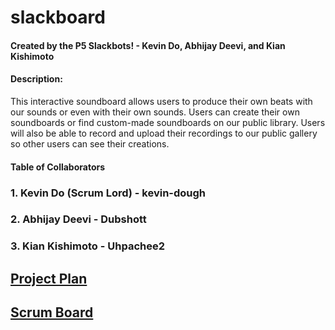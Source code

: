 # slackboard
#### Created by the P5 Slackbots!  -  Kevin Do, Abhijay Deevi, and Kian Kishimoto


#### Description:
This interactive soundboard allows users to produce their own beats with our sounds or even with their own sounds. Users can create their own soundboards or find custom-made soundboards on our public library. Users will also be able to record and upload their recordings to our public gallery so other users can see their creations.




#### Table of Collaborators
### 1. Kevin Do (Scrum Lord) - kevin-dough
### 2. Abhijay Deevi - Dubshott
### 3. Kian Kishimoto - Uhpachee2

## [Project Plan](https://docs.google.com/document/d/1AE2wDFp38JuWuyR5VViy-U6sAXsbcRyoU44dgAqBC0o/edit)
## [Scrum Board](https://github.com/kevin-dough/p5slackbots/projects/1)
